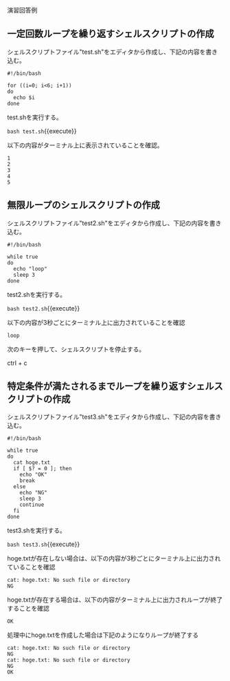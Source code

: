 演習回答例  
## 一定回数ループを繰り返すシェルスクリプトの作成  
シェルスクリプトファイル"test.sh"をエディタから作成し、下記の内容を書き込む。  

```
#!/bin/bash

for ((i=0; i<6; i+1))
do
  echo $i
done
```

test.shを実行する。  

`bash test.sh`{{execute}}

以下の内容がターミナル上に表示されていることを確認。  

```
1
2
3
4
5
```

## 無限ループのシェルスクリプトの作成  

シェルスクリプトファイル"test2.sh"をエディタから作成し、下記の内容を書き込む。  

```
#!/bin/bash

while true
do
  echo "loop"
  sleep 3
done
```

test2.shを実行する。  

`bash test2.sh`{{execute}}

以下の内容が3秒ごとにターミナル上に出力されていることを確認  

```
loop
```

次のキーを押して、シェルスクリプトを停止する。

ctrl + c

## 特定条件が満たされるまでループを繰り返すシェルスクリプトの作成

シェルスクリプトファイル"test3.sh"をエディタから作成し、下記の内容を書き込む。  

```
#!/bin/bash

while true
do
  cat hoge.txt
  if [ $? = 0 ]; then
    echo "OK"
    break
  else
    echo "NG"
    sleep 3
    continue
  fi
done
```

test3.shを実行する。  

`bash test3.sh`{{execute}}

hoge.txtが存在しない場合は、以下の内容が3秒ごとにターミナル上に出力されていることを確認  

```
cat: hoge.txt: No such file or directory
NG
```

hoge.txtが存在する場合は、以下の内容がターミナル上に出力されループが終了することを確認

```
OK
```

処理中にhoge.txtを作成した場合は下記のようになりループが終了する

```
cat: hoge.txt: No such file or directory
NG
cat: hoge.txt: No such file or directory
NG
OK
```
